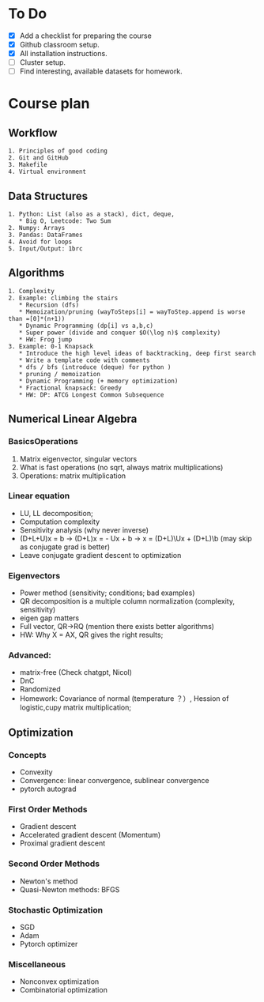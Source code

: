 # To Do

- [X] Add a checklist for preparing the course
- [x] Github classroom setup.
- [x] All installation instructions.
- [ ] Cluster setup.
- [ ] Find interesting, available datasets for homework.

# Course plan

## Workflow

    1. Principles of good coding
    2. Git and GitHub
    3. Makefile
    4. Virtual environment

## Data Structures

    1. Python: List (also as a stack), dict, deque, 
       * Big O, Leetcode: Two Sum
    2. Numpy: Arrays
    3. Pandas: DataFrames
    4. Avoid for loops
    5. Input/Output: 1brc 

## Algorithms 

    1. Complexity
    2. Example: climbing the stairs
       * Recursion (dfs)
       * Memoization/pruning (wayToSteps[i] = wayToStep.append is worse than =[0]*(n+1))
       * Dynamic Programming (dp[i] vs a,b,c)
       * Super power (divide and conquer $O(\log n)$ complexity)
       * HW: Frog jump
    3. Example: 0-1 Knapsack
       * Introduce the high level ideas of backtracking, deep first search
       * Write a template code with comments
       * dfs / bfs (introduce (deque) for python )
       * pruning / memoization
       * Dynamic Programming (+ memory optimization)
       * Fractional knapsack: Greedy
       * HW: DP: ATCG Longest Common Subsequence

## Numerical Linear Algebra

### BasicsOperations
1. Matrix eigenvector, singular vectors
2. What is fast operations (no sqrt, always matrix multiplications)
3. Operations: matrix multiplication

### Linear equation

- LU, LL decomposition; 
- Computation complexity
- Sensitivity analysis (why never inverse)
- (D+L+U)x = b -> (D+L)x = - Ux + b -> x = (D+L)\Ux + (D+L)\b (may skip as conjugate grad is better)
- Leave conjugate gradient descent to optimization

### Eigenvectors

- Power method (sensitivity; conditions; bad examples)
- QR decomposition is a multiple column normalization (complexity, sensitivity)
- eigen gap matters
- Full vector, QR->RQ (mention there exists better algorithms)
- HW: Why X = AX, QR gives the right results;

### Advanced:
- matrix-free (Check chatgpt, Nicol)
- DnC
- Randomized
- Homework: Covariance of normal (temperature ？）, Hession of logistic,cupy matrix multiplication; 

## Optimization

### Concepts

- Convexity
- Convergence: linear convergence, sublinear convergence
- pytorch autograd

### First Order Methods

- Gradient descent
- Accelerated gradient descent (Momentum)
- Proximal gradient descent

### Second Order Methods

- Newton's method
- Quasi-Newton methods: BFGS


### Stochastic Optimization

- SGD
- Adam 
- Pytorch optimizer


### Miscellaneous

- Nonconvex optimization
- Combinatorial optimization
